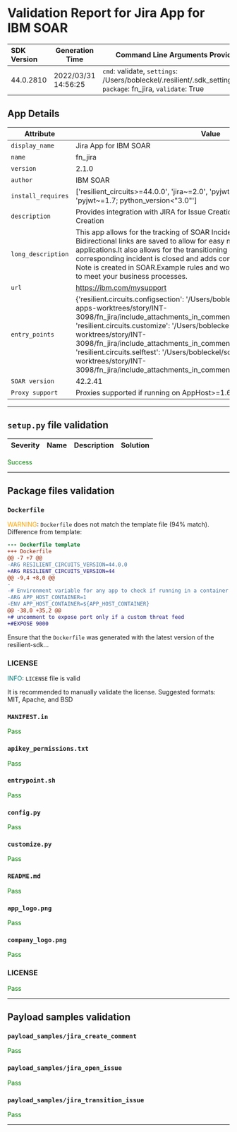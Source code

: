 

# Validation Report for Jira App for IBM SOAR

| SDK Version       | Generation Time          | Command Line Arguments Provided |
| :---------------- | ------------------------ | ------------------------------- |
| 44.0.2810 | 2022/03/31 14:56:25 | `cmd`: validate, `settings`: /Users/bobleckel/.resilient/.sdk_settings.json, `package`: fn_jira, `validate`: True |

## App Details
| Attribute | Value |
| --------- | ----- |
| `display_name` | Jira App for IBM SOAR |
| `name` | fn_jira |
| `version` | 2.1.0 |
| `author` | IBM SOAR |
| `install_requires` | ['resilient_circuits>=44.0.0', 'jira~=2.0', 'pyjwt~=2.3; python_version>="3.0"', 'pyjwt~=1.7; python_version<"3.0"'] |
| `description` | Provides integration with JIRA for Issue Creation, Issue Transition and Comment Creation |
| `long_description` | This app allows for the tracking of SOAR Incidents and Tasks as Jira Issues. Bidirectional links are saved to allow for easy navigation between the applications.It also allows for the transitioning of Jira issues when the corresponding incident is closed and adds comments to the Jira issue when a Note is created in SOAR.Example rules and workflows can used used or modified to meet your business processes. |
| `url` | https://ibm.com/mysupport |
| `entry_points` | {'resilient.circuits.configsection': '/Users/bobleckel/soar/resilient-community-apps-worktrees/story/INT-3098/fn_jira/include_attachments_in_comments/fn_jira/fn_jira/util/config.py',<br> 'resilient.circuits.customize': '/Users/bobleckel/soar/resilient-community-apps-worktrees/story/INT-3098/fn_jira/include_attachments_in_comments/fn_jira/fn_jira/util/customize.py',<br> 'resilient.circuits.selftest': '/Users/bobleckel/soar/resilient-community-apps-worktrees/story/INT-3098/fn_jira/include_attachments_in_comments/fn_jira/fn_jira/util/selftest.py'} |
| `SOAR version` | 42.2.41 |
| `Proxy support` | Proxies supported if running on AppHost>=1.6 |

---


## `setup.py` file validation
| Severity | Name | Description | Solution |
| --- | --- | --- | --- |

<span style="color:green">Success</span>


---


## Package files validation

### `Dockerfile`
<span style="color:orange">WARNING</span>: `Dockerfile` does not match the template file (94% match). Difference from template:

```diff
--- Dockerfile template
+++ Dockerfile
@@ -7 +7 @@
-ARG RESILIENT_CIRCUITS_VERSION=44.0.0
+ARG RESILIENT_CIRCUITS_VERSION=44
@@ -9,4 +8,0 @@
-
-# Environment variable for any app to check if running in a container
-ARG APP_HOST_CONTAINER=1
-ENV APP_HOST_CONTAINER=${APP_HOST_CONTAINER}
@@ -38,0 +35,2 @@
+# uncomment to expose port only if a custom threat feed
+#EXPOSE 9000
```

Ensure that the `Dockerfile` was generated with the latest version of the resilient-sdk...


### LICENSE
<span style="color:teal">INFO</span>: `LICENSE` file is valid

It is recommended to manually validate the license. Suggested formats: MIT, Apache, and BSD


### `MANIFEST.in`
<span style="color:green">Pass</span>


### `apikey_permissions.txt`
<span style="color:green">Pass</span>


### `entrypoint.sh`
<span style="color:green">Pass</span>


### ``config.py``
<span style="color:green">Pass</span>


### ``customize.py``
<span style="color:green">Pass</span>


### `README.md`
<span style="color:green">Pass</span>


### `app_logo.png`
<span style="color:green">Pass</span>


### `company_logo.png`
<span style="color:green">Pass</span>


### LICENSE
<span style="color:green">Pass</span>

 
---
 

## Payload samples validation

### `payload_samples/jira_create_comment`
<span style="color:green">Pass</span>


### `payload_samples/jira_open_issue`
<span style="color:green">Pass</span>


### `payload_samples/jira_transition_issue`
<span style="color:green">Pass</span>

 
---
 

 

 

 

 